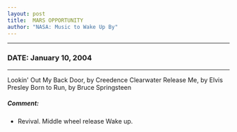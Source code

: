 ```yaml
---
layout: post
title:  MARS OPPORTUNITY
author: "NASA: Music to Wake Up By"
---
```


----
### DATE: January 10, 2004
----
Lookin' Out My Back Door, by Creedence Clearwater
Release Me, by Elvis Presley
Born to Run, by Bruce Springsteen

##### Comment:
* Revival.
Middle wheel release
Wake up.
